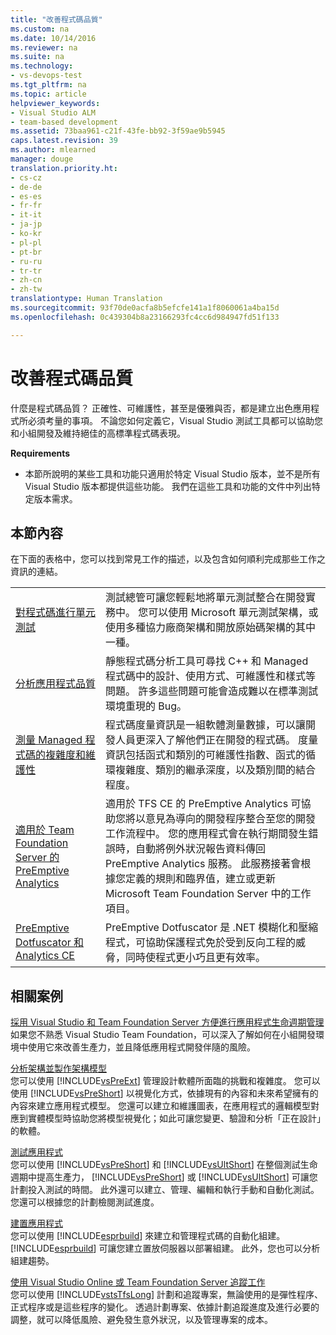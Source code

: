```yaml
---
title: "改善程式碼品質"
ms.custom: na
ms.date: 10/14/2016
ms.reviewer: na
ms.suite: na
ms.technology:
- vs-devops-test
ms.tgt_pltfrm: na
ms.topic: article
helpviewer_keywords:
- Visual Studio ALM
- team-based development
ms.assetid: 73baa961-c21f-43fe-bb92-3f59ae9b5945
caps.latest.revision: 39
ms.author: mlearned
manager: douge
translation.priority.ht:
- cs-cz
- de-de
- es-es
- fr-fr
- it-it
- ja-jp
- ko-kr
- pl-pl
- pt-br
- ru-ru
- tr-tr
- zh-cn
- zh-tw
translationtype: Human Translation
ms.sourcegitcommit: 93f70de0acfa8b5efcfe141a1f8060061a4ba15d
ms.openlocfilehash: 0c439304b8a23166293fc4cc6d984947fd51f133

---
```

# <a name="improve-code-quality"></a>改善程式碼品質
什麼是程式碼品質？ 正確性、可維護性，甚至是優雅與否，都是建立出色應用程式所必須考量的事項。 不論您如何定義它，Visual Studio 測試工具都可以協助您和小組開發及維持絕佳的高標準程式碼表現。  
  
 **Requirements**  
  
-   本節所說明的某些工具和功能只適用於特定 Visual Studio 版本，並不是所有 Visual Studio 版本都提供這些功能。 我們在這些工具和功能的文件中列出特定版本需求。  
  
## <a name="in-this-section"></a>本節內容  
 在下面的表格中，您可以找到常見工作的描述，以及包含如何順利完成那些工作之資訊的連結。  
  
|||  
|-|-|  
|[對程式碼進行單元測試](../test/unit-test-your-code.md)|測試總管可讓您輕鬆地將單元測試整合在開發實務中。 您可以使用 Microsoft 單元測試架構，或使用多種協力廠商架構和開放原始碼架構的其中一種。|  
|[分析應用程式品質](../code-quality/analyzing-application-quality-by-using-code-analysis-tools.md)|靜態程式碼分析工具可尋找 C++ 和 Managed 程式碼中的設計、使用方式、可維護性和樣式等問題。 許多這些問題可能會造成難以在標準測試環境重現的 Bug。|  
|[測量 Managed 程式碼的複雜度和維護性](../code-quality/measuring-complexity-and-maintainability-of-managed-code.md)|程式碼度量資訊是一組軟體測量數據，可以讓開發人員更深入了解他們正在開發的程式碼。 度量資訊包括函式和類別的可維護性指數、函式的循環複雜度、類別的繼承深度，以及類別間的結合程度。|  
|[適用於 Team Foundation Server 的 PreEmptive Analytics](http://msdn.microsoft.com/library/hh973124.aspx)|適用於 TFS CE 的 PreEmptive Analytics 可協助您將以意見為導向的開發程序整合至您的開發工作流程中。 您的應用程式會在執行期間發生錯誤時，自動將例外狀況報告資料傳回 PreEmptive Analytics 服務。 此服務接著會根據您定義的規則和臨界值，建立或更新 Microsoft Team Foundation Server 中的工作項目。|  
|[PreEmptive Dotfuscator 和 Analytics CE](assetId:///25d195d4-9f76-4dcc-9fbb-eeb9bdca9a3f)|PreEmptive Dotfuscator 是 .NET 模糊化和壓縮程式，可協助保護程式免於受到反向工程的威脅，同時使程式更小巧且更有效率。|  
  
## <a name="related-scenarios"></a>相關案例  
 [採用 Visual Studio 和 Team Foundation Server 方便進行應用程式生命週期管理](assetId:///7ae9182f-4762-4bd3-b238-39ce987932e5)  
 如果您不熟悉 Visual Studio Team Foundation，可以深入了解如何在小組開發環境中使用它來改善生產力，並且降低應用程式開發伴隨的風險。  
  
 [分析架構並製作架構模型](../modeling/analyze-and-model-your-architecture.md)  
 您可以使用 [!INCLUDE[vsPreExt](../test/includes/vspreext_md.md)] 管理設計軟體所面臨的挑戰和複雜度。 您可以使用 [!INCLUDE[vsPreShort](../test/includes/vspreshort_md.md)] 以視覺化方式，依據現有的內容和未來希望擁有的內容來建立應用程式模型。 您還可以建立和維護圖表，在應用程式的邏輯模型對應到實體模型時協助您將模型視覺化；如此可讓您變更、驗證和分析「正在設計」的軟體。  
  
 [測試應用程式](https://www.visualstudio.com/docs/test/overview)  
 您可以使用 [!INCLUDE[vsPreShort](../test/includes/vspreshort_md.md)] 和 [!INCLUDE[vsUltShort](../test/includes/vsultshort_md.md)] 在整個測試生命週期中提高生產力， [!INCLUDE[vsPreShort](../test/includes/vspreshort_md.md)] 或 [!INCLUDE[vsUltShort](../test/includes/vsultshort_md.md)] 可讓您計劃投入測試的時間。 此外還可以建立、管理、編輯和執行手動和自動化測試。 您還可以根據您的計劃檢閱測試進度。  
  
 [建置應用程式](https://www.visualstudio.com/docs/build/overview)  
 您可以使用 [!INCLUDE[esprbuild](../test/includes/esprbuild_md.md)] 來建立和管理程式碼的自動化組建。 [!INCLUDE[esprbuild](../test/includes/esprbuild_md.md)] 可讓您建立置放伺服器以部署組建。 此外，您也可以分析組建趨勢。  
  
 [使用 Visual Studio Online 或 Team Foundation Server 追蹤工作](https://www.visualstudio.com/docs/work/overview)  
 您可以使用 [!INCLUDE[vstsTfsLong](../test/includes/vststfslong_md.md)] 計劃和追蹤專案，無論使用的是彈性程序、正式程序或是這些程序的變化。 透過計劃專案、依據計劃追蹤進度及進行必要的調整，就可以降低風險、避免發生意外狀況，以及管理專案的成本。


<!--HONumber=Feb17_HO4-->


